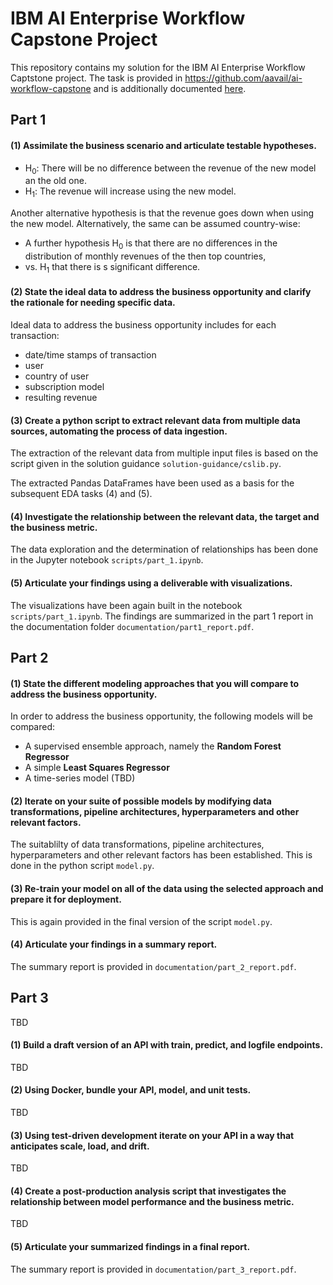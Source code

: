 
# IBM AI Enterprise Workflow Capstone Project

This repository contains my solution for the IBM AI Enterprise Workflow Captstone project.
The task is provided in https://github.com/aavail/ai-workflow-capstone and is additionally
documented [here](https://github.com/MBAigner/ai-workflow-capstone/blob/master/documentation/description.md).


## Part 1

#### (1) Assimilate the business scenario and articulate testable hypotheses.

* H<sub>0</sub>: There will be no difference between the revenue of the new model an the old one.
* H<sub>1</sub>: The revenue will increase using the new model.

Another alternative hypothesis is that the revenue goes down when using the new model.
Alternatively, the same can be assumed country-wise:

* A further hypothesis H<sub>0</sub> is that there are no differences in the distribution of monthly revenues of the then top countries,
 * vs. H<sub>1</sub> that there is s significant difference.

#### (2) State the ideal data to address the business opportunity and clarify the rationale for needing specific data.

Ideal data to address the business opportunity includes for each transaction:

* date/time stamps of transaction
* user
* country of user
* subscription model
* resulting revenue

#### (3) Create a python script to extract relevant data from multiple data sources, automating the process of data ingestion.

The extraction of the relevant data from multiple input files is based on the script given in the solution guidance
 ``solution-guidance/cslib.py``.
 
The extracted Pandas DataFrames have been used as a basis for the subsequent EDA tasks (4) and (5).

####  (4) Investigate the relationship between the relevant data, the target and the business metric.

The data exploration and the determination of relationships has been done in the Jupyter notebook
 ``scripts/part_1.ipynb``.

#### (5) Articulate your findings using a deliverable with visualizations.

The visualizations have been again built in the notebook ``scripts/part_1.ipynb``.
The findings are summarized in the part 1 report in the documentation folder 
``documentation/part1_report.pdf``.

## Part 2

#### (1) State the different modeling approaches that you will compare to address the business opportunity.

In order to address the business opportunity, the following models will be compared:

* A supervised ensemble approach, namely the **Random Forest Regressor**
* A simple **Least Squares Regressor**
* A time-series model (TBD)

#### (2) Iterate on your suite of possible models by modifying data transformations, pipeline architectures, hyperparameters and other relevant factors.

The suitablilty of data transformations, pipeline architectures, hyperparameters and other relevant factors has been established. 
This is done in the python script ``model.py``.

#### (3) Re-train your model on all of the data using the selected approach and prepare it for deployment.

This is again provided in the final version of the script ``model.py``.

#### (4) Articulate your findings in a summary report.

The summary report is provided in ``documentation/part_2_report.pdf``.

## Part 3

TBD

#### (1) Build a draft version of an API with train, predict, and logfile endpoints.

TBD

#### (2) Using Docker, bundle your API, model, and unit tests.

TBD

#### (3) Using test-driven development iterate on your API in a way that anticipates scale, load, and drift.

TBD

#### (4) Create a post-production analysis script that investigates the relationship between model performance and the business metric.

TBD

#### (5) Articulate your summarized findings in a final report.

The summary report is provided in ``documentation/part_3_report.pdf``.

